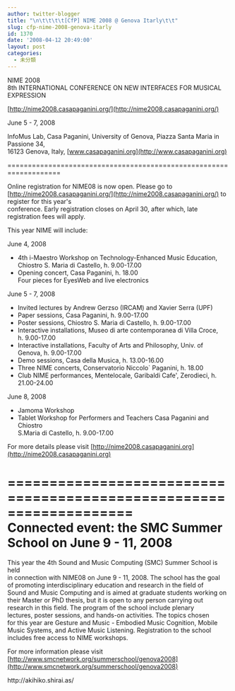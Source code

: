 ```yaml
---
author: twitter-blogger
title: "\n\t\t\t\t[CfP] NIME 2008 @ Genova Itarly\t\t"
slug: cfp-nime-2008-genova-itarly
id: 1370
date: '2008-04-12 20:49:00'
layout: post
categories:
  - 未分類
---
```


NIME 2008  
8th INTERNATIONAL CONFERENCE ON NEW INTERFACES FOR MUSICAL EXPRESSION

[http://nime2008.casapaganini.org/](http://nime2008.casapaganini.org/)

June 5 - 7, 2008

InfoMus Lab, Casa Paganini, University of Genova, Piazza Santa Maria in  
Passione 34,  
16123 Genova, Italy, [www.casapaganini.org](http://www.casapaganini.org)

===================================================================

Online registration for NIME08 is now open. Please go to  
[http://nime2008.casapaganini.org/](http://nime2008.casapaganini.org/) to register for this year's  
conference. Early registration closes on April 30, after which, late  
registration fees will apply.

This year NIME will include:

June 4, 2008  
* 4th i-Maestro Workshop on Technology-Enhanced Music Education,  
Chiostro S. Maria di Castello, h. 9.00-17.00  
* Opening concert, Casa Paganini, h. 18.00  
Four pieces for EyesWeb and live electronics

June 5 - 7, 2008  
* Invited lectures by Andrew Gerzso (IRCAM) and Xavier Serra (UPF)  
* Paper sessions, Casa Paganini, h. 9.00-17.00  
* Poster sessions, Chiostro S. Maria di Castello, h. 9.00-17.00  
* Interactive installations, Museo di arte contemporanea di Villa Croce,  
h. 9.00-17.00  
* Interactive installations, Faculty of Arts and Philosophy, Univ. of  
Genova, h. 9.00-17.00  
* Demo sessions, Casa della Musica, h. 13.00-16.00  
* Three NIME concerts, Conservatorio Niccolo` Paganini, h. 18.00  
* Club NIME performances, Mentelocale, Garibaldi Cafe', Zerodieci, h.  
21.00-24.00

June 8, 2008  
* Jamoma Workshop  
* Tablet Workshop for Performers and Teachers Casa Paganini and Chiostro  
S.Maria di Castello, h. 9.00-17.00

For more details please visit [http://nime2008.casapaganini.org](http://nime2008.casapaganini.org)

===================================================================  
Connected event: the SMC Summer School on June 9 - 11, 2008  
===================================================================  
This year the 4th Sound and Music Computing (SMC) Summer School is held  
in connection with NIME08 on June 9 - 11, 2008\. The school has the goal  
of promoting interdisciplinary education and research in the field of  
Sound and Music Computing and is aimed at graduate students working on  
their Master or PhD thesis, but it is open to any person carrying out  
research in this field. The program of the school include plenary  
lectures, poster sessions, and hands-on activities. The topics chosen  
for this year are Gesture and Music - Embodied Music Cognition, Mobile  
Music Systems, and Active Music Listening. Registration to the school  
includes free access to NIME workshops.

For more information please visit  
[http://www.smcnetwork.org/summerschool/genova2008](http://www.smcnetwork.org/summerschool/genova2008)

<div>http://akihiko.shirai.as/</div>